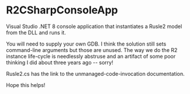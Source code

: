 # R2CSharpConsoleApp
Visual Studio .NET 8 console application that instantiates a Rusle2 model from the DLL and runs it.

You will need to supply your own GDB. I think the solution still sets command-line arguments but those are unused. The way we do the R2 instance life-cycle is needlessly abstruse and an artifact of some poor thinking I did about three years ago -- sorry!

Rusle2.cs has the link to the unmanaged-code-invocation documentation.

Hope this helps!
